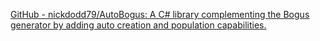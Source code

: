[GitHub - nickdodd79/AutoBogus: A C# library complementing the Bogus generator by adding auto creation and population capabilities.](https://github.com/nickdodd79/AutoBogus)
